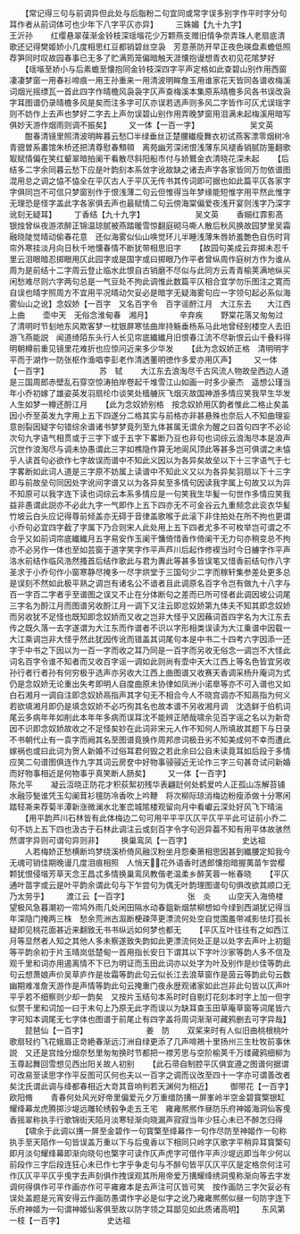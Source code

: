 <!-- { "loadSidebar": true } -->
　　【常记得三句与前调异但此处与后脂粉二句宜同或常字误多别字作平时字分句耳作者从前词体可也少年下八字平仄亦异】
　　三姝媚【九十九字】　　　　　　　王沂孙
　　红缨悬翠葆渐金铃枝深瑶堦花少万颗燕支赠旧情争奈弄珠人老扇底清歌还记得樊姬娇小几度相思红豆都销碧丝空袅　芳意荼防开早正夜色瑛盘素蟾低照荐笋同时叹故园春事已无多了贮满筠笼偏暗触天涯懐抱谩想青衣初见花隂梦好
　　【瑶堦至娇小与后素蟾至懐抱同金铃枝深四字平声定格如此查碧山别作用西窗凄凄梦窗一用春衫啼痕一用王孙重来一用清波明眸詹玉用谁家花天皆同各谱收梅溪词烟光摇缥瓦一首此四字作晴檐风袅袅字仄声查梅溪本集原系晴檐多风各书误改袅字耳图谱仍录晴檐多风是矣而注多字可仄亦误若选声则多风二字皆作可仄尤误瑶字则不妨作上去声也梦好二字去上声勿误碧山别作用弄晚梦窗用泪满未起梅溪用暗写俱妙天游作烟雨则调不振矣】
　　又一体【一百一字】　　　　　　　吴文英
　　酣春清镜里照清波明眸暮云愁□半绿垂丝正楚腰纎瘦舞衣初试燕客漂零烟树冷青骢曽系畵馆朱桥还把清尊慰春顦顇　离苑幽芳深闭恨浅薄东风褪香销腻防箑翻歌冣赋情偏在笑红颦翠暗拍阑干看散尽斜阳船市付与娇鸎金衣清晓花深未起
　　【后结多二字余同暮云愁下应是叶韵刻本系敛字讹故缺之诸去声字各家皆同万勿依谱图混用总之调之恊不恊全在平仄古人于平仄无传书其传词即可据也如此篇平仄各家字字俱同岂不可信只梦窗别作于恨浅薄二句云但惟得当年梦缘能短惟字用平然此惟字无理恐是怪字盖此字各家俱去声也最赋情二句云傍海棠偏爱夜浅开宴则浅字乃深字讹刻无疑耳】
　　丁香结【九十九字】　　　　　　　吴文英
　　香嫋红霏影髙银烛曾纵夜游浓醉正锦温琼腻被燕踏暖雪惊翻庭砌马嘶人散后秋风换故园梦里吴霜融晓陡觉晴动偷春花意　还似海雾似仙山唤觉环儿半睡浅薄朱唇娇羞艶色自伤时背帘外寒挂淡月向日秋千地懐春情不断犹带相思旧字
　　【故园句美成云弃掷未忍千里云泪眼暗忍掷眼用仄此园字或是国字或曰掷眼乃作平者曾纵周作庭树方作为谁从周为是前结十二字周云登止临水此恨自古销磨不尽似与此同方云青青榆荚满地纵买闲愁难尽则六字两句总是一气豆处不拘此调惟此数篇平仄相合宜学勿乐图注之寛而自误也晴字照周方不宜用平况晴动欠妥必是暗字无疑海雾句应一字领句起必系似海雾仙山之讹】念奴娇【一百字　又名百字令　百字谣酧江月　大江东去　　大江西上曲
　　壶中天　无俗念淮甸春　湘月】　　　　辛弃疾
　　野棠花落又匆匆过了清明时节刬地东风欺客梦一枕银屏寒怯曲岸持觞垂杨系马此地曾经别楼空人去旧游飞燕能説　闻道绮陌东头行人长见帘底纎纎月旧恨春江流不尽新恨云山千叠料得明朝樽前重见镜里花难折也应惊问近来多少华发
　　【此为念奴娇正格　清明明字平而于湖作一防张枢作渔唱李彭老作清透董明徳作多爱亦用仄声】
　　又一体【一百字】　　　　　　　苏　轼
　　大江东去浪淘尽千古风流人物故垒西边人道是三国周郎赤壁乱石穿空惊涛拍岸卷起千堆雪江山如画一时多少豪杰　遥想公瑾当年小乔初嫁了雄姿英发羽扇纶巾谈笑处樯艣灰飞烟灭故国神游多情应笑我早生华发人生如梦一樽还酹江月
　　【此为念奴娇别格　按念奴娇用仄韵者惟此二格止矣盖因小乔至英发九字用上五下四遂分二格其实与前格亦非甚悬殊也奈后人不知曲理妄意剖裂因疑字句错综余谱诸书梦梦竟列至九体甚属无谓余为醒之曰首句四字不必论次句九字语气相贯或于三字下或于五字下畧断乃豆也非句也词综云浪淘尽本是浪声沉世作浪淘尽与调未协愚谓此三字如樵隐作算无地阆风顶此等甚多岂可俱谓之未恊乎人读首句必欲作七字故误而谱中不知此义因以为各异矣故垒以下十三字语气于七字畧断如此词人道是三字原不妨属上读谱中不知此义又以为各异矣羽扇以下十三字即与前故垒句同因处字讹间字谱又以为各异矣至多情句因读我字属上句故又以为异不知原可以我字连下读也词综云本系多情应是一句笑我生华髪一句世作多情应笑我益非愚谓此説亦不必此九字一气即作上五下四亦无不可金谷云九重频念此衮衣华髪竹坡云白头应记得尊前倾盖亦无碍于音律盖歌喉于此滚下非住拍处在所不拘也更谓小乔句必宜四字截了字属下乃合则宋人此处用上五下四者尤多不可枚举岂可谓之不合乎又如前词帘底纎纎月五字易安作玉阑干慵倚惜香作倚阑干无力句亦稍变总不拘亦不必另作一体也至如芸窗于道字笑字作平声芦川后起作修褉当时今日艣字作平声洛水前结作临风浩然搔首后结作歌此与君为夀此等甚多皆误笔又惜香前结句作八字圣求于小乔句作小窗寒静尽掩多一尽字烘堂于三国句少二字而稼轩集参差处更多总是误刻不然如此极平熟之调岂有诸名公不谙者且此调原名百字令岂有做九十八字与百一字百二字者乎至谱图之误又不止在分体断句之差而已所可怪者此调因坡公词尾三字名为酹江月而图谱另收酹江月一调下又注云即忿奴娇第九体夫不知其即念奴娇而另收犹不足怪也既知即念奴娇而又收之岂非大怪乎又因蘓词首四字名为大江东去传之既久落一去字遂谓为大江东而作谱者不识以字形相类误读为大江乗谱中因载一大江乘调岂非大怪乎然此犹因传讹而错盖其词尾句本是中书二十四考六字因添一还字于中书之下因以为一百一字而收之耳乃同是一百字而另收无俗念一调岂不大怪此词名百字令谁不知者而又收百字谣一调如此则尚有壶中天大江西上等名色皆宜另收孙行者行者孙有何穷极乎选声亦另收大江西上曲图谱又收赛天香调采杨升庵词为式仍是念奴娇无论重出失考即明人自度曲原未协律如凤洲小诺臯等亦不可入谱也又如白石湘月一调自注即念奴娇鬲指声其字句无不相合今人不晓宫调亦不知鬲指为何义若欲填湘月即仍是填念奴娇不必巧徇其名也故本谱不另收湘月调　沈选鲜于伯机词尾云多病年年如削此本年年多病而误耳沈不能辨正陋哉啸余见百字谣之名以为新竒因不识即念奴娇故收之不足怪矣妙在此词非宋元人作不知何人所填故其题下与日录不书朝代止有一袁字而阙其名至图谱竟换作周邦彦词极丑劣不知美成何不幸而遭此嫁祸也或曰此词为贺人新婚不过俗耳君何毁之若此余曰公自未读竟耳如后段于多情应笑二句谱图俱连作九字其词云房奁中好物事骎骎近无论作三字三句甚竒试问新婚而好物事相近是何物事乎真笑断人肠矣】
　　又一体【一百字】　　　　　　　　陈允平
　　凝云沍晓正防花才积荻絮初残华表翩跹何处鹤爱吟人正孤山冻解苔铺水融莎甃谁凭玉勾阑茸衫氊防冷香吹上吟鞭　将次柳际琼消梅边粉瘦添做十分寒闲踏轻凘来荐菊半潭新涨微澜水北峯峦城隂楼观留向月中看巘云深处好风飞下晴湍
　　【用平韵芦川石林皆有此体梅边二句可用平平平仄仄平仄平平此可证前小乔二句不妨上五下四也汲古于石林此调注云或刻百字令字句迥异葢不知有用平体故骇然然谓字异则可谓句异则非】
　　换巢鸾凤【一百字】　　　　　　　史达祖
　　人若梅娇正愁横断坞梦绕溪桥倚风融汉粉坐月怨秦箫相思因甚到纎腰定知我今无魂可销佳期晚谩几度泪痕相照　人悄天花外语香时透郎懐抱暗握荑苗乍尝樱颗犹恨侵堦芳草天念王昌忒多情换巢鸾凤教偕老温柔乡醉芙蓉一帐春晓
　　【平仄通叶苗字或云是叶平韵余谓此句与下乍尝句为偶无叶韵理图谱句句俱改欲其顺口无乃太劳乎】
　　渡江云【一百字】　　　　　　　　张　炎
　　山空天入海倚楼望极风急暮潮初一帘鸠外雨几处闲田隔水动春鉏新烟禁柳想如今绿到西湖犹记得当年深隐门掩两三株　愁余荒洲古溆断梗疎萍更漂流何处空自觉围羞带减影怯灯孤长疑即见桃花面甚近来翻致无书书纵远如何梦也都无
　　【平仄互叶往往有之如西江月等显然者人知之其他人多未察遂致失韵如此更漂流何处正是以处字去声叶上初鉏等平韵余初于片玉晴岚低楚甸一首用指长安日下谓其以下字叶沙家等韵人多不信及观千里和词亦用遏离情不下已为明证而玉田此词亦以处字为叶及别作是纱佳等韵此句云想萧娘声价吴草庐作是妆霜等韵此句云似长江去浪草窗作是茵云等韵此句云数幽期难准詹天游作是声情等韵此句云掩重门夜永歴观诸家如此岂非此句皆以仄声叶平乎若不细察则少却一韵矣　又按片玉结句本系时时自剔灯花刻本时字上加一但字似赘千里和词加一曰于末句上乃原无此字而误以为缺耳查玉田草庵草窗等词尾皆六字可知本调尾无七字体也图谱于前尾止有四字盖将周词渐渐可藏鸦删去可字异哉】
　　琵琶仙【一百字】　　　　　　　　姜　防
　　双桨来时有人似旧曲桃根桃叶歌扇轻约飞花蛾眉正竒絶春渐远汀洲自绿更添了几声啼鴂十里扬州三生杜牧前事休説　又还是宫烛分烟奈愁里匆匆换时节都把一襟芳思与空阶榆荚千万缕藏鸦细柳为玉尊起舞回雪想见西出阳关故人初别
　　【此石帚自制腔平仄俱宜遵之图谱何据谓可改易至读思字作平反图可仄何也夫以一百字之调而议改至四十一字亦可谓善改者矣沈氏谓此调与绛都春相近大竒其音响判若天渊何为相近】
　　御带花【一百字】　　　　　　　　欧阳脩
　　青春何处风光好帝里偏爱元夕万重缯防搆一屏峯岭半空金碧寳檠银缸耀绛幕龙虎腾掷沙堤远雕轮绣毂争走五王宅　雍雍熈熈作昼防乐府神姬海洞仙客曵香摇翠称执手行歌锦街天陌月淡寒轻渐向晓漏声寂寂当年少狂心未已不醉怎归得
　　【啸余于此调以搆一屏至金碧作一句寳檠至绛幕作一句作尽防至神姬作一句称执手至天陌作一句皆误盖万重以下与后曵香以下相同只岭字仄歌字平稍异耳寳檠句即月淡句耀绛幕即渐向晓句也檠字可读作仄声虎字可借作平声沙堤远即当年少何以前段作三字后段连狂心未已作七字乎争走句与不醉句皆平仄仄平仄是定格奈何注可作仄仄平平仄乎曵字去声刻俱作拽误观其所用帝爱万搆耀绛绣洞曵称渐向等去字发调何得俱作可平作画亦作可平雍雍本是去声注可仄皆可笑　按作画防三字欠妥必有误处盖题是元宵安得云作画防愚谓作字必是似字之讹乃雍雍熈熈似昼一句防字连下乐府神姬为一句谓神姬仙客俱至故以防字领之耳鄙见如此质诸高明】
　　东风第一枝【一百字】　　　　　　史达祖
